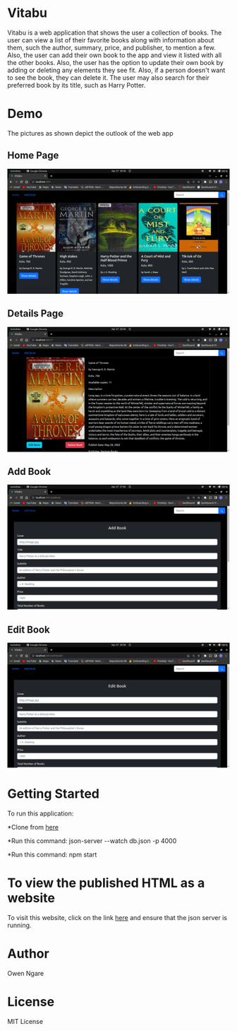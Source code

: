 # Vitabu #
Vitabu is a web application that shows the user a collection of books. The user can view a list of their favorite books along with information about them, such the author, summary, price, and publisher, to mention a few. Also, the user can add their own book to the app and view it listed with all the other books. Also, the user has the option to update their own book by adding or deleting any elements they see fit. Also, if a person doesn't want to see the book, they can delete it. The user may also search for their preferred book by its title, such as Harry Potter.

# Demo #
The pictures as shown depict the outlook of the web app
## Home Page ##
![Home Page](./media/Homepage.png)

## Details Page ##
![Show Details](./media/Detailspage.png)

## Add Book ##
![Add Book](./media/AddBook.png)

## Edit Book ##
![Edit Book](./media/editbookpage.png)


# Getting Started #
To run this application:

*Clone from [here](https://github.com/Ngaremaina/Vitabu)

*Run this command: json-server --watch db.json -p 4000

*Run this command: npm start

# To view the published HTML as a website #
To visit this website, click on the link [here](https://vitabuapp.netlify.app/) and ensure that the json server is running.


# Author #
Owen Ngare

# License #
MIT License

